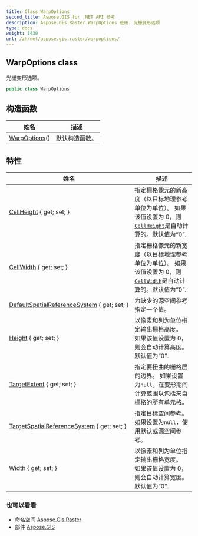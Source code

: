 ```yaml
---
title: Class WarpOptions
second_title: Aspose.GIS for .NET API 参考
description: Aspose.Gis.Raster.WarpOptions 班级. 光栅变形选项
type: docs
weight: 1430
url: /zh/net/aspose.gis.raster/warpoptions/
---
```

## WarpOptions class

光栅变形选项。

```csharp
public class WarpOptions
```

## 构造函数

| 姓名 | 描述 |
| --- | --- |
| [WarpOptions](warpoptions/)() | 默认构造函数。 |

## 特性

| 姓名 | 描述 |
| --- | --- |
| [CellHeight](../../aspose.gis.raster/warpoptions/cellheight/) { get; set; } | 指定栅格像元的新高度（以目标地理参考单位为单位）。 如果该值设置为 0，则[`CellHeight`](./cellheight/)是自动计算的。默认值为“0”. |
| [CellWidth](../../aspose.gis.raster/warpoptions/cellwidth/) { get; set; } | 指定栅格像元的新宽度（以目标地理参考单位为单位）。 如果该值设置为 0，则[`CellWidth`](./cellwidth/)是自动计算的。默认值为“0”. |
| [DefaultSpatialReferenceSystem](../../aspose.gis.raster/warpoptions/defaultspatialreferencesystem/) { get; set; } | 为缺少的源空间参考指定一个值。 |
| [Height](../../aspose.gis.raster/warpoptions/height/) { get; set; } | 以像素和列为单位指定输出栅格高度。 如果该值设置为 0，则会自动计算高度。默认值为“0”. |
| [TargetExtent](../../aspose.gis.raster/warpoptions/targetextent/) { get; set; } | 指定要扭曲的栅格层的边界。 如果设置为`null`，在变形期间计算范围以包括来自栅格的所有单元格。 |
| [TargetSpatialReferenceSystem](../../aspose.gis.raster/warpoptions/targetspatialreferencesystem/) { get; set; } | 指定目标空间参考。 如果设置为`null`，使用默认或源空间参考。 |
| [Width](../../aspose.gis.raster/warpoptions/width/) { get; set; } | 以像素和列为单位指定输出栅格宽度。 如果该值设置为 0，则会自动计算宽度。默认值为“0”. |

### 也可以看看

* 命名空间 [Aspose.Gis.Raster](../../aspose.gis.raster/)
* 部件 [Aspose.GIS](../../)


